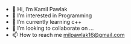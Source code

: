 - 👋 Hi, I’m Kamil Pawlak
- 👀 I’m interested in Programming
- 🌱 I’m currently learning c++
- 💞️ I’m looking to collaborate on ...
- 📫 How to reach me milpawlak16@gmail.com

<!---
BabaYagaPROP/BabaYagaPROP is a ✨ special ✨ repository because its `README.md` (this file) appears on your GitHub profile.
You can click the Preview link to take a look at your changes.
--->
